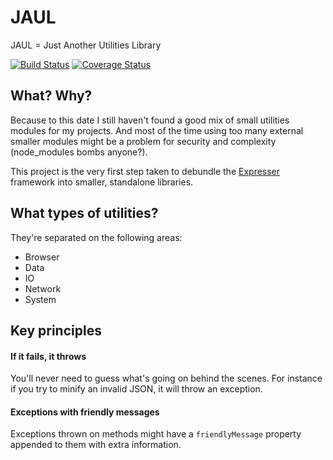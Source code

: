 # JAUL

JAUL = Just Another Utilities Library

[![Build Status](https://img.shields.io/travis/igoramadas/jaul.svg?style=flat-square)](https://travis-ci.org/igoramadas/jaul)
[![Coverage Status](https://img.shields.io/coveralls/igoramadas/jaul.svg?style=flat-square)](https://coveralls.io/github/igoramadas/jaul?branch=master)

## What? Why?

Because to this date I still haven't found a good mix of small
utilities modules for my projects. And most of the time using
too many external smaller modules might be a problem for
security and complexity (node_modules bombs anyone?).

This project is the very first step taken to debundle the [Expresser](https://github.com/igoramadas/expresser)
framework into smaller, standalone libraries.

## What types of utilities?

They're separated on the following areas:

* Browser
* Data
* IO
* Network
* System

## Key principles

#### If it fails, it throws

You'll never need to guess what's going on behind the scenes.
For instance if you try to minify an invalid JSON, it will
throw an exception.

#### Exceptions with friendly messages

Exceptions thrown on methods might have a `friendlyMessage`
property appended to them with extra information.
